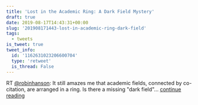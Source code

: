 ```yaml
---
title: 'Lost in the Academic Ring: A Dark Field Mystery'
draft: true
date: 2019-08-17T14:43:31+00:00
slug: '201908171443-lost-in-academic-ring-dark-field'
tags:
  - tweets
is_tweet: true
tweet_info:
  id: '1162631023206600704'
  type: 'retweet'
  is_thread: False
---
```




RT [@robinhanson](https://x.com/robinhanson): It still amazes me that academic fields, connected by co-citation, are arranged in a ring. Is there a missing "dark field"… [continue reading](https://x.com/sytelus/status/1162631023206600704)
